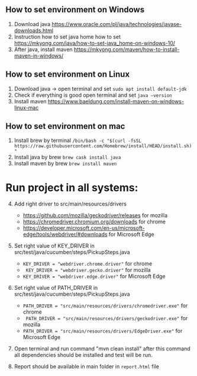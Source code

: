 ## How to set environment on Windows
1. Download java https://www.oracle.com/pl/java/technologies/javase-downloads.html
2. Instruction how to set java home how to set https://mkyong.com/java/how-to-set-java_home-on-windows-10/
3. After java, install maven https://mkyong.com/maven/how-to-install-maven-in-windows/

## How to set environment on Linux
1. Download java -> open terminal and set `sudo apt install default-jdk`
2. Check if everything is good open terminal and set `java –version`
3. Install maven https://www.baeldung.com/install-maven-on-windows-linux-mac

## How to set environment on mac
1. Install brew by terminal `/bin/bash -c "$(curl -fsSL https://raw.githubusercontent.com/Homebrew/install/HEAD/install.sh)"`
2. Install java by brew `brew cask install java`
3. Install maven by brew `brew install maven`

# Run project in all systems:

4. Add right driver to src/main/resources/drivers
   * https://github.com/mozilla/geckodriver/releases for mozilla
   * https://chromedriver.chromium.org/downloads for chrome
   * https://developer.microsoft.com/en-us/microsoft-edge/tools/webdriver/#downloads for Microsoft Edge

5. Set right value of KEY_DRIVER in src/test/java/cucumber/steps/PickupSteps.java
   *  `KEY_DRIVER = "webdriver.chrome.driver"` for chrome
   * ` KEY_DRIVER = "webdriver.gecko.driver"` for mozilla
   *  `KEY_DRIVER = "webdriver.edge.driver"` for Microsoft Edge

6. Set right value of PATH_DRIVER in src/test/java/cucumber/steps/PickupSteps.java
   *  `PATH_DRIVER = "src/main/resources/drivers/chromedriver.exe"` for chrome
   * ` PATH_DRIVER = "src/main/resources/drivers/geckodriver.exe"` for mozilla
   *  `PATH_DRIVER = "src/main/resources/drivers/EdgeDriver.exe"` for Microsoft Edge

7. Open terminal and run command "mvn clean install" after this command all dependencies should be installed and test will be run.
8. Report should be available in main folder in `report.html` file
